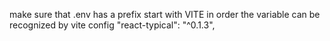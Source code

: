 make sure that .env has a prefix start with VITE in order the variable can be recognized by vite config
 "react-typical": "^0.1.3",